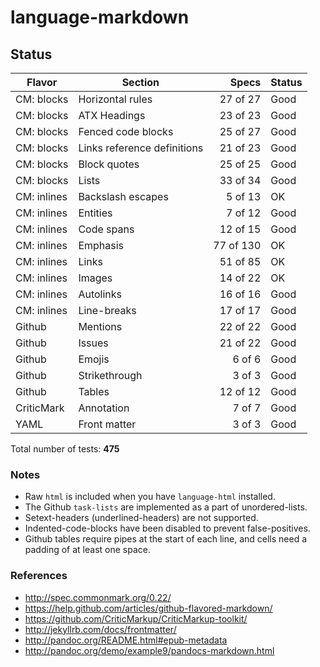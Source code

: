 # language-markdown

## Status

| Flavor      | Section                     | Specs     | Status |
| ----------- | --------------------------- | --------: | ------ |
| CM: blocks  | Horizontal rules            |  27 of 27 | Good   |
| CM: blocks  | ATX Headings                |  23 of 23 | Good   |
| CM: blocks  | Fenced code blocks          |  25 of 27 | Good   |
| CM: blocks  | Links reference definitions |  21 of 23 | Good   |
| CM: blocks  | Block quotes                |  25 of 25 | Good   |
| CM: blocks  | Lists                       |  33 of 34 | Good   |
| CM: inlines | Backslash escapes           |   5 of 13 | OK     |
| CM: inlines | Entities                    |   7 of 12 | Good   |
| CM: inlines | Code spans                  |  12 of 15 | Good   |
| CM: inlines | Emphasis                    | 77 of 130 | OK     |
| CM: inlines | Links                       |  51 of 85 | OK     |
| CM: inlines | Images                      |  14 of 22 | OK     |
| CM: inlines | Autolinks                   |  16 of 16 | Good   |
| CM: inlines | Line-breaks                 |  17 of 17 | Good   |
| Github      | Mentions                    |  22 of 22 | Good   |
| Github      | Issues                      |  21 of 22 | Good   |
| Github      | Emojis                      |    6 of 6 | Good   |
| Github      | Strikethrough               |    3 of 3 | Good   |
| Github      | Tables                      |  12 of 12 | Good   |
| CriticMark  | Annotation                  |    7 of 7 | Good   |
| YAML        | Front matter                |    3 of 3 | Good   |

Total number of tests: **475**

### Notes

- Raw `html` is included when you have `language-html` installed.
- The Github `task-lists` are implemented as a part of unordered-lists.
- Setext-headers (underlined-headers) are not supported.
- Indented-code-blocks have been disabled to prevent false-positives.
- Github tables require pipes at the start of each line, and cells need a padding of at least one space.

### References

- http://spec.commonmark.org/0.22/
- https://help.github.com/articles/github-flavored-markdown/
- https://github.com/CriticMarkup/CriticMarkup-toolkit/
- http://jekyllrb.com/docs/frontmatter/
- http://pandoc.org/README.html#epub-metadata
- http://pandoc.org/demo/example9/pandocs-markdown.html
